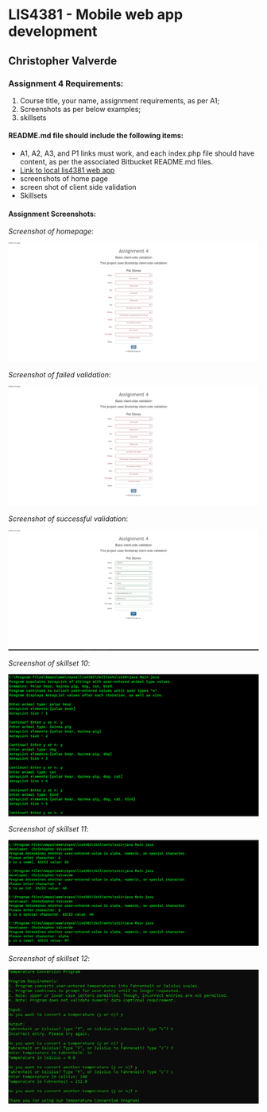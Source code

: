 # LIS4381 - Mobile web app development

## Christopher Valverde

### Assignment 4 Requirements:
1. Course title, your name, assignment requirements, as per A1;
2. Screenshots as per below examples;
3. skillsets

#### README.md file should include the following items:

* A1, A2, A3, and P1 links must work, and each index.php file should have content, as per the associated Bitbucket README.md files.
* [Link to local lis4381 web app](http://localhost/repos/lis4381/index.php)
* screenshots of home page
* screen shot of client side validation
* Skillsets



#### Assignment Screenshots:

*Screenshot of homepage*:

![Screenshot of homepage](img/failed.png)

*Screenshot of failed validation*:

![Screenshot of failed validation](img/failed.png)

*Screenshot of successful validation*:

![Screenshot of successful validation](img/success.png)


*Screenshot of skillset 10*:

![skillset 10](img/ss10.png)

*Screenshot of skillset 11*:

![skillset 11](img/ss11.png)

*Screenshot of skillset 12*:

![skillset 12](img/ss12.png)


